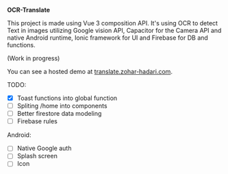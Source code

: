 **OCR-Translate**

This project is made using Vue 3 composition API.
It's using OCR to detect Text in images utilizing Google vision API, Capacitor for the Camera API and native Android runtime,
Ionic framework for UI and Firebase for DB and functions.

(Work in progress)

You can see a hosted demo at [translate.zohar-hadari.com](https://translate.zohar-hadari.com/).

TODO:

- [x] Toast functions into global function
- [ ] Spliting /home into components
- [ ] Better firestore data modeling
- [ ] Firebase rules

Android:

- [ ] Native Google auth
- [ ] Splash screen
- [ ] Icon
